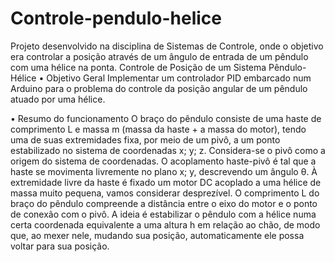 # Controle-pendulo-helice
Projeto desenvolvido na disciplina de Sistemas de Controle, onde o objetivo era controlar a posição através de um ângulo de entrada de um pêndulo com uma hélice na ponta.
Controle de Posição de um Sistema Pêndulo-Hélice
•	Objetivo Geral
Implementar um controlador PID embarcado num Arduino para o problema do controle da posição angular de um pêndulo atuado por uma hélice.

•	Resumo do funcionamento
O braço do pêndulo consiste de uma haste de comprimento L e massa m (massa da haste + a massa do motor), tendo uma de suas extremidades fixa, por meio de um pivô, a um ponto estabilizado no sistema de coordenadas x; y; z. 
Considera-se o pivô como a origem do sistema de coordenadas. O acoplamento haste-pivô é tal que a haste se movimenta livremente no plano x; y, descrevendo um ângulo θ. À extremidade livre da haste é fixado um motor DC acoplado a uma hélice de massa muito pequena, vamos considerar desprezível. O comprimento L do braço do pêndulo compreende a distância entre o eixo do motor e o ponto de conexão com o pivô.
A ideia é estabilizar o pêndulo com a hélice numa certa coordenada equivalente a uma altura h em relação ao chão, de modo que, ao mexer nele, mudando sua posição, automaticamente ele possa voltar para sua posição.
